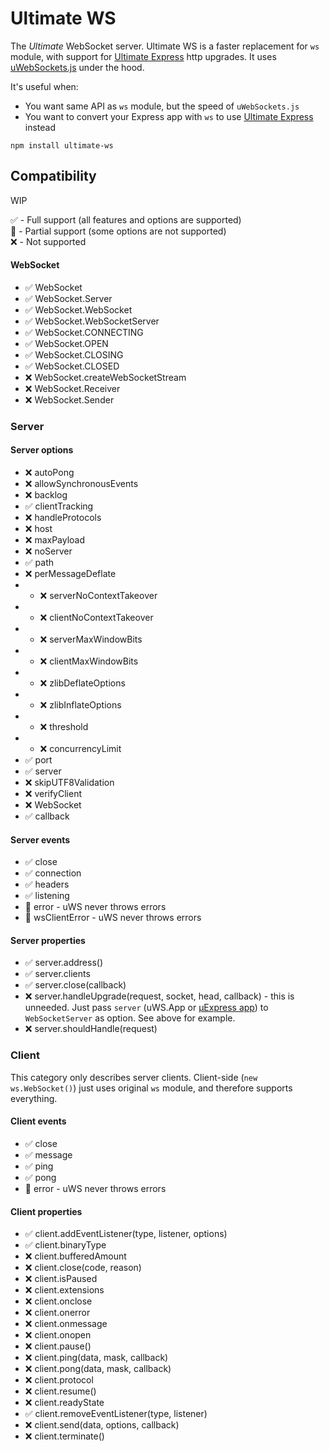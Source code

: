 # Ultimate WS

The *Ultimate* WebSocket server. Ultimate WS is a faster replacement for `ws` module, with support for [Ultimate Express](https://github.com/dimdenGD/ultimate-express) http upgrades. It uses [uWebSockets.js](https://github.com/uNetworking/uWebSockets.js) under the hood.  
  
It's useful when:
- You want same API as `ws` module, but the speed of `uWebSockets.js`
- You want to convert your Express app with `ws` to use [Ultimate Express](https://github.com/dimdenGD/ultimate-express) instead

`npm install ultimate-ws`

## Compatibility

WIP

✅ - Full support (all features and options are supported)  
🚧 - Partial support (some options are not supported)  
❌ - Not supported  

#### WebSocket

- ✅ WebSocket
- ✅ WebSocket.Server
- ✅ WebSocket.WebSocket
- ✅ WebSocket.WebSocketServer
- ✅ WebSocket.CONNECTING
- ✅ WebSocket.OPEN
- ✅ WebSocket.CLOSING
- ✅ WebSocket.CLOSED
- ❌ WebSocket.createWebSocketStream
- ❌ WebSocket.Receiver
- ❌ WebSocket.Sender

### Server

#### Server options

- ❌ autoPong
- ❌ allowSynchronousEvents 
- ❌ backlog
- ✅ clientTracking
- ❌ handleProtocols
- ❌ host
- ❌ maxPayload
- ❌ noServer
- ✅ path
- ❌ perMessageDeflate
- - ❌ serverNoContextTakeover
- - ❌ clientNoContextTakeover
- - ❌ serverMaxWindowBits
- - ❌ clientMaxWindowBits
- - ❌ zlibDeflateOptions
- - ❌ zlibInflateOptions
- - ❌ threshold
- - ❌ concurrencyLimit
- ✅ port
- ✅ server
- ❌ skipUTF8Validation 
- ❌ verifyClient
- ❌ WebSocket
- ✅ callback

#### Server events

- ✅ close
- ✅ connection
- ✅ headers
- ✅ listening
- 🚧 error - uWS never throws errors
- 🚧 wsClientError - uWS never throws errors

#### Server properties

- ✅ server.address()
- ✅ server.clients
- ✅ server.close(callback)
- ❌ server.handleUpgrade(request, socket, head, callback) - this is unneeded. Just pass `server` (uWS.App or [µExpress app](https://github.com/dimdenGD/ultimate-express)) to `WebSocketServer` as option. See above for example.
- ❌ server.shouldHandle(request)

### Client

This category only describes server clients. Client-side (`new ws.WebSocket()`) just uses original `ws` module, and therefore supports everything.

#### Client events

- ✅ close
- ✅ message
- ✅ ping
- ✅ pong
- 🚧 error - uWS never throws errors

#### Client properties

- ✅ client.addEventListener(type, listener, options)
- ✅ client.binaryType
- ❌ client.bufferedAmount
- ❌ client.close(code, reason)
- ❌ client.isPaused
- ❌ client.extensions
- ❌ client.onclose
- ❌ client.onerror
- ❌ client.onmessage
- ❌ client.onopen
- ❌ client.pause()
- ❌ client.ping(data, mask, callback)
- ❌ client.pong(data, mask, callback)
- ❌ client.protocol
- ❌ client.resume()
- ❌ client.readyState
- ✅ client.removeEventListener(type, listener)
- ❌ client.send(data, options, callback)
- ❌ client.terminate()
